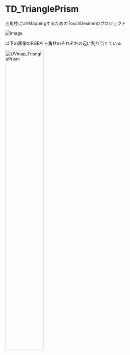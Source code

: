 ﻿# TD_TrianglePrism

三角柱にUVMappingするためのTouchDesinerのプロジェクト

![image](https://github.com/syoukera/TD_TrianglePrism/assets/39158849/5c3e362c-a61b-4f03-9853-1d754e5ad4cb)

以下の画像のRGBを三角柱のそれぞれの辺に割り当てている

<img alt="UVmap_TrianglePrism" src="https://github.com/syoukera/TD_TrianglePrism/assets/39158849/e65f0d67-1a7e-4e90-a6bb-25c0e80e8e9b" width="50%">


